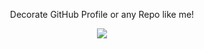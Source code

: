 
<p align='center'> Decorate GitHub Profile or any Repo like me! </p>
<p align='center'>
  <a href="#Go">
    <img src="https://img.shields.io/badge/DEMO%20-%234FC08D.svg?&style=for-the-badge&&logoColor=white"/>
  </a>
</p>

